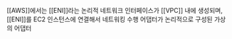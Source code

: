[[AWS]]에서는 [[ENI]]라는 논리적 네트워크 인터페이스가 [[VPC]] 내에 생성되며, [[ENI]]를 EC2 인스턴스에 연결해서 네트워킹 수행
어댑터가 논리적으로 구성된 가상의 어댑터



